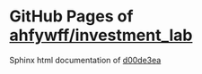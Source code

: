GitHub Pages of [ahfywff/investment_lab](https://github.com/ahfywff/investment_lab.git)
===
Sphinx html documentation of [d00de3ea](https://github.com/ahfywff/investment_lab/tree/d00de3ead4b46ffc80df76b56cd9b4be1969806a)
